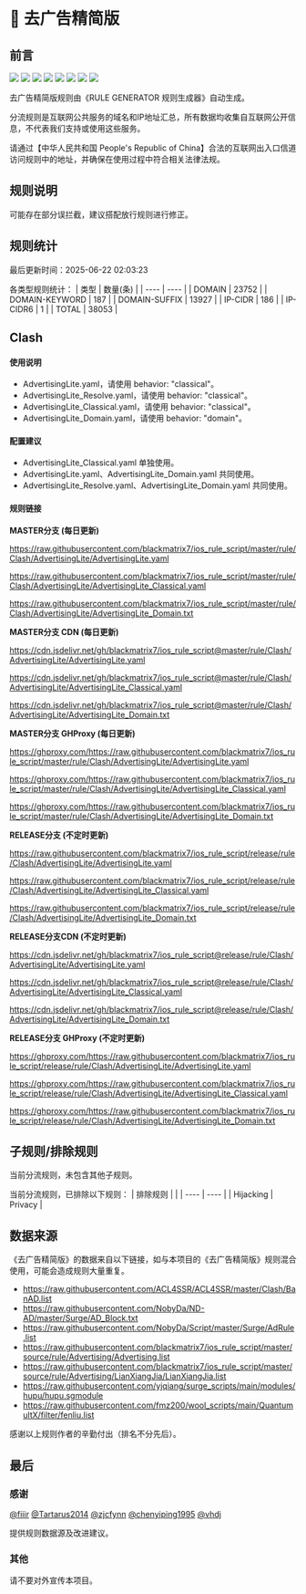 # 🧸 去广告精简版

## 前言

![](https://shields.io/badge/-移除重复规则-ff69b4) ![](https://shields.io/badge/-移除无法解析的域名-important) ![](https://shields.io/badge/-DOMAIN与DOMAIN--SUFFIX合并-green) ![](https://shields.io/badge/-DOMAIN--SUFFIX间合并-critical) ![](https://shields.io/badge/-DOMAIN与DOMAIN--KEYWORD合并-9cf) ![](https://shields.io/badge/-DOMAIN--SUFFIX与DOMAIN--KEYWORD合并-blue) ![](https://shields.io/badge/-IP--CIDR(6)合并-blueviolet) ![](https://shields.io/badge/-MITM--HOSTNAME合并-brightgreen) 

去广告精简版规则由《RULE GENERATOR 规则生成器》自动生成。

分流规则是互联网公共服务的域名和IP地址汇总，所有数据均收集自互联网公开信息，不代表我们支持或使用这些服务。

请通过【中华人民共和国 People's Republic of China】合法的互联网出入口信道访问规则中的地址，并确保在使用过程中符合相关法律法规。

## 规则说明
可能存在部分误拦截，建议搭配放行规则进行修正。

## 规则统计

最后更新时间：2025-06-22 02:03:23

各类型规则统计：
| 类型 | 数量(条)  | 
| ---- | ----  |
| DOMAIN | 23752  | 
| DOMAIN-KEYWORD | 187  | 
| DOMAIN-SUFFIX | 13927  | 
| IP-CIDR | 186  | 
| IP-CIDR6 | 1  | 
| TOTAL | 38053  | 


## Clash 

#### 使用说明
- AdvertisingLite.yaml，请使用 behavior: "classical"。
- AdvertisingLite_Resolve.yaml，请使用 behavior: "classical"。
- AdvertisingLite_Classical.yaml，请使用 behavior: "classical"。
- AdvertisingLite_Domain.yaml，请使用 behavior: "domain"。

#### 配置建议
- AdvertisingLite_Classical.yaml 单独使用。
- AdvertisingLite.yaml、AdvertisingLite_Domain.yaml 共同使用。
- AdvertisingLite_Resolve.yaml、AdvertisingLite_Domain.yaml 共同使用。

#### 规则链接
**MASTER分支 (每日更新)**

https://raw.githubusercontent.com/blackmatrix7/ios_rule_script/master/rule/Clash/AdvertisingLite/AdvertisingLite.yaml

https://raw.githubusercontent.com/blackmatrix7/ios_rule_script/master/rule/Clash/AdvertisingLite/AdvertisingLite_Classical.yaml

https://raw.githubusercontent.com/blackmatrix7/ios_rule_script/master/rule/Clash/AdvertisingLite/AdvertisingLite_Domain.txt

**MASTER分支 CDN (每日更新)**

https://cdn.jsdelivr.net/gh/blackmatrix7/ios_rule_script@master/rule/Clash/AdvertisingLite/AdvertisingLite.yaml

https://cdn.jsdelivr.net/gh/blackmatrix7/ios_rule_script@master/rule/Clash/AdvertisingLite/AdvertisingLite_Classical.yaml

https://cdn.jsdelivr.net/gh/blackmatrix7/ios_rule_script@master/rule/Clash/AdvertisingLite/AdvertisingLite_Domain.txt

**MASTER分支 GHProxy (每日更新)**

https://ghproxy.com/https://raw.githubusercontent.com/blackmatrix7/ios_rule_script/master/rule/Clash/AdvertisingLite/AdvertisingLite.yaml

https://ghproxy.com/https://raw.githubusercontent.com/blackmatrix7/ios_rule_script/master/rule/Clash/AdvertisingLite/AdvertisingLite_Classical.yaml

https://ghproxy.com/https://raw.githubusercontent.com/blackmatrix7/ios_rule_script/master/rule/Clash/AdvertisingLite/AdvertisingLite_Domain.txt

**RELEASE分支 (不定时更新)**

https://raw.githubusercontent.com/blackmatrix7/ios_rule_script/release/rule/Clash/AdvertisingLite/AdvertisingLite.yaml

https://raw.githubusercontent.com/blackmatrix7/ios_rule_script/release/rule/Clash/AdvertisingLite/AdvertisingLite_Classical.yaml

https://raw.githubusercontent.com/blackmatrix7/ios_rule_script/release/rule/Clash/AdvertisingLite/AdvertisingLite_Domain.txt

**RELEASE分支CDN (不定时更新)**

https://cdn.jsdelivr.net/gh/blackmatrix7/ios_rule_script@release/rule/Clash/AdvertisingLite/AdvertisingLite.yaml

https://cdn.jsdelivr.net/gh/blackmatrix7/ios_rule_script@release/rule/Clash/AdvertisingLite/AdvertisingLite_Classical.yaml

https://cdn.jsdelivr.net/gh/blackmatrix7/ios_rule_script@release/rule/Clash/AdvertisingLite/AdvertisingLite_Domain.txt

**RELEASE分支 GHProxy (不定时更新)**

https://ghproxy.com/https://raw.githubusercontent.com/blackmatrix7/ios_rule_script/release/rule/Clash/AdvertisingLite/AdvertisingLite.yaml

https://ghproxy.com/https://raw.githubusercontent.com/blackmatrix7/ios_rule_script/release/rule/Clash/AdvertisingLite/AdvertisingLite_Classical.yaml

https://ghproxy.com/https://raw.githubusercontent.com/blackmatrix7/ios_rule_script/release/rule/Clash/AdvertisingLite/AdvertisingLite_Domain.txt

## 子规则/排除规则


当前分流规则，未包含其他子规则。

当前分流规则，已排除以下规则：
| 排除规则  |  | 
| ---- | ----  |
| Hijacking | Privacy  | 

## 数据来源

《去广告精简版》的数据来自以下链接，如与本项目的《去广告精简版》规则混合使用，可能会造成规则大量重复。

- https://raw.githubusercontent.com/ACL4SSR/ACL4SSR/master/Clash/BanAD.list
- https://raw.githubusercontent.com/NobyDa/ND-AD/master/Surge/AD_Block.txt
- https://raw.githubusercontent.com/NobyDa/Script/master/Surge/AdRule.list
- https://raw.githubusercontent.com/blackmatrix7/ios_rule_script/master/source/rule/Advertising/Advertising.list
- https://raw.githubusercontent.com/blackmatrix7/ios_rule_script/master/source/rule/Advertising/LianXiangJia/LianXiangJia.list
- https://raw.githubusercontent.com/yjqiang/surge_scripts/main/modules/hupu/hupu.sgmodule
- https://raw.githubusercontent.com/fmz200/wool_scripts/main/QuantumultX/filter/fenliu.list


感谢以上规则作者的辛勤付出（排名不分先后）。

## 最后

### 感谢

[@fiiir](https://github.com/fiiir) [@Tartarus2014](https://github.com/Tartarus2014) [@zjcfynn](https://github.com/zjcfynn) [@chenyiping1995](https://github.com/chenyiping1995) [@vhdj](https://github.com/vhdj)

提供规则数据源及改进建议。

### 其他

请不要对外宣传本项目。